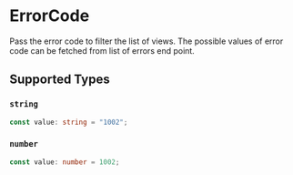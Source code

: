 # ErrorCode

Pass the error code to filter the list of views. The possible values of error code can be fetched from list of errors end point.



## Supported Types

### `string`

```typescript
const value: string = "1002";
```

### `number`

```typescript
const value: number = 1002;
```

